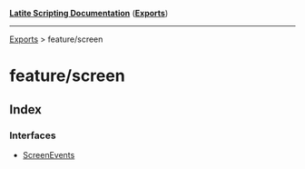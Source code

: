 [**Latite Scripting Documentation**](../README.md) ([**Exports**](../exports.md))

---

[Exports](../exports.md) > feature/screen

# feature/screen

## Index

### Interfaces

- [ScreenEvents](interfaces/interface.ScreenEvents.md)
